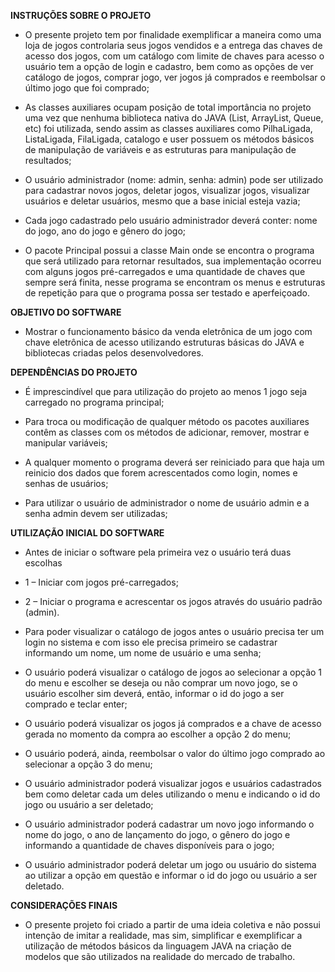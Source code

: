 **INSTRUÇÕES SOBRE O PROJETO**  

  * O presente projeto tem por finalidade exemplificar a maneira como uma loja de jogos controlaria seus jogos vendidos e a entrega das chaves de acesso dos jogos, com um catálogo com limite de chaves para acesso o usuário tem a opção de login e cadastro, bem como as opções de ver catálogo de jogos, comprar jogo, ver jogos já comprados e reembolsar o último jogo que foi comprado;  
	
  * As classes auxiliares ocupam posição de total importância no projeto uma vez que nenhuma biblioteca nativa do JAVA (List, ArrayList, Queue, etc) foi utilizada, sendo assim as classes auxiliares como PilhaLigada, ListaLigada, FilaLigada, catalogo e user possuem os métodos básicos de manipulação de variáveis e as estruturas para manipulação de resultados;  
	
  * O usuário administrador (nome: admin, senha: admin) pode ser utilizado para cadastrar novos jogos, deletar jogos, visualizar jogos, visualizar usuários e deletar usuários, mesmo que a base inicial esteja vazia;  
	
  * Cada jogo cadastrado pelo usuário administrador deverá conter: nome do jogo, ano do jogo e gênero do jogo;  
	
  *	O pacote Principal possui a classe Main onde se encontra o programa que será utilizado para retornar resultados, sua implementação ocorreu com alguns jogos pré-carregados e uma quantidade de chaves que sempre será finita, nesse programa se encontram os menus e estruturas de repetição para que o programa possa ser testado e aperfeiçoado.

**OBJETIVO DO SOFTWARE**  

  *	Mostrar o funcionamento básico da venda eletrônica de um jogo com chave eletrônica de acesso utilizando estruturas básicas do JAVA e bibliotecas criadas pelos desenvolvedores.  

**DEPENDÊNCIAS DO PROJETO**
  *	É imprescindível que para utilização do projeto ao menos 1 jogo seja carregado no programa principal;  
	
  *	Para troca ou modificação de qualquer método os pacotes auxiliares contêm as classes com os métodos de adicionar, remover, mostrar e manipular variáveis;  
	
  *	A qualquer momento o programa deverá ser reiniciado para que haja um reinicio dos dados que forem acrescentados como login, nomes e senhas de usuários;  
	
  *	Para utilizar o usuário de administrador o nome de usuário admin e a senha admin devem ser utilizadas;  

**UTILIZAÇÃO INICIAL DO SOFTWARE**  

  * Antes de iniciar o software pela primeira vez o usuário terá duas escolhas  
  *	1 – Iniciar com jogos pré-carregados;
  *	2 – Iniciar o programa e acrescentar os jogos através do usuário padrão (admin).  
	
  *	Para poder visualizar o catálogo de jogos antes o usuário precisa ter um login no sistema e com isso ele precisa primeiro se cadastrar informando um nome, um nome de usuário e uma senha;  
	
  *	O usuário poderá visualizar o catálogo de jogos ao selecionar a opção 1 do menu e escolher se deseja ou não comprar um novo jogo, se o usuário escolher sim deverá, então, informar o id do jogo a ser comprado e teclar enter;  
	
  *	O usuário poderá visualizar os jogos já comprados e a chave de acesso gerada no momento da compra ao escolher a opção 2 do menu;
  *	O usuário poderá, ainda, reembolsar o valor do último jogo comprado ao selecionar a opção 3 do menu;  
	
  *	O usuário administrador poderá visualizar jogos e usuários cadastrados bem como deletar cada um deles utilizando o menu e indicando o id do jogo ou usuário a ser deletado;  
	
  *	O usuário administrador poderá cadastrar um novo jogo informando o nome do jogo, o ano de lançamento do jogo, o gênero do jogo e informando a quantidade de chaves disponíveis para o jogo;  
	
  *	O usuário administrador poderá deletar um jogo ou usuário do sistema ao utilizar a opção em questão e informar o id do jogo ou usuário a ser deletado.  

**CONSIDERAÇÕES FINAIS**  
  * O presente projeto foi criado a partir de uma ideia coletiva e não possui intenção de imitar a realidade, mas sim, simplificar e exemplificar a utilização de métodos básicos da linguagem JAVA na criação de modelos que são utilizados na realidade do mercado de trabalho.
